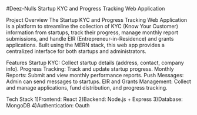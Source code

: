 #Deez-Nulls
Startup KYC and Progress Tracking Web Application

Project Overview
The Startup KYC and Progress Tracking Web Application is a platform to streamline the collection of KYC (Know Your Customer) information from startups, track their progress, manage monthly report submissions, and handle EIR (Entrepreneur-in-Residence) and grants applications. Built using the MERN stack, this web app provides a centralized interface for both startups and administrators.

Features
Startup KYC: Collect startup details (address, contact, company info).
Progress Tracking: Track and update startup progress.
Monthly Reports: Submit and view monthly performance reports.
Push Messages: Admin can send messages to startups.
EIR and Grants Management: Collect and manage applications, fund distribution, and progress tracking.

Tech Stack
1)Frontend: React
2)Backend: Node.js + Express
3)Database: MongoDB
4)Authentication: Oauth
